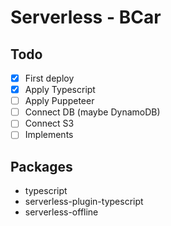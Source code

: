 # Serverless - BCar

## Todo
- [x] First deploy
- [x] Apply Typescript
- [ ] Apply Puppeteer
- [ ] Connect DB (maybe DynamoDB)
- [ ] Connect S3
- [ ] Implements

## Packages
- typescript
- serverless-plugin-typescript
- serverless-offline